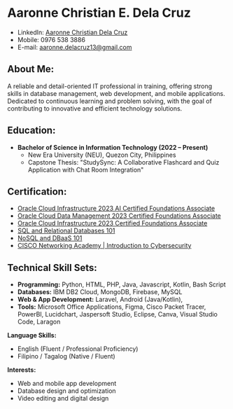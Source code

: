 # Aaronne Christian E. Dela Cruz
- LinkedIn: [Aaronne Christian Dela Cruz](https://www.linkedin.com/in/aaronne-christian-dela-cruz-04105b2a3/)
- Mobile: 0976 538 3886
- E-mail: aaronne.delacruz13@gmail.com

## About Me:
A reliable and detail-oriented IT professional in training, offering strong skills in database management, web development, and mobile applications. Dedicated to continuous learning and problem solving, with the goal of contributing to innovative and efficient technology solutions.  

## Education:
- **Bachelor of Science in Information Technology (2022 – Present)**  
  - New Era University (NEU), Quezon City, Philippines
  - Capstone Thesis: "StudySync: A Collaborative Flashcard and Quiz Application with Chat Room Integration"

## Certification:
- [Oracle Cloud Infrastructure 2023 AI Certified Foundations Associate](https://catalog-education.oracle.com/pls/certview/sharebadge?id=56FA494796A3971B4446BFD7E18E5263FD49746635143C07FBEB5B5DECC64BF1)
- [Oracle Cloud Data Management 2023 Certified Foundations Associate](https://catalog-education.oracle.com/pls/certview/sharebadge?id=499F17B4D26CDB39108D9663FF068F2044C5D4425CE17102BF49734B989D6049)
- [Oracle Cloud Infrastructure 2023 Certified Foundations Associate](https://catalog-education.oracle.com/pls/certview/sharebadge?id=378E9C954333079049341179DBA74249BF85A7D5AA36A5E6DE976BE61D4D00AB)
- [SQL and Relational Databases 101](https://courses.cognitiveclass.ai/certificates/390180f906824e98b47558fce7e910e7)
- [NoSQL and DBaaS 101](https://courses.cognitiveclass.ai/certificates/d2289b97bbb7403a8a875935bd92389e)
- [CISCO Networking Academy | Introduction to Cybersecurity](https://www.credly.com/badges/5adc3931-0cfa-45c1-8abc-5fbc3669bf01/public_url)

## Technical Skill Sets:
- **Programming:** Python, HTML, PHP, Java, Javascript, Kotlin, Bash Script
- **Databases:** IBM DB2 Cloud, MongoDB, Firebase, MySQL
- **Web & App Development:** Laravel, Android (Java/Kotlin),
- **Tools:** Microsoft Office Applications, Figma, Cisco Packet Tracer, PowerBI, Lucidchart, Jaspersoft Studio, Eclipse, Canva, Visual Studio Code, Laragon

**Language Skills:**
- English (Fluent / Professional Proficiency)
- Filipino / Tagalog (Native / Fluent)

**Interests:**
- Web and mobile app development
- Database design and optimization
- Video editing and digital design

<!---
aaronnedelacruz/aaronnedelacruz is a ✨ special ✨ repository because its `README.md` (this file) appears on your GitHub profile.
You can click the Preview link to take a look at your changes.
--->

